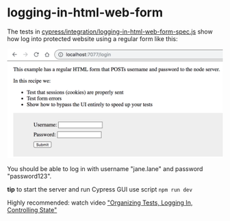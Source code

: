 # logging-in-html-web-form

The tests in [cypress/integration/logging-in-html-web-form-spec.js](cypress/integration/logging-in-html-web-form-spec.js) show how log into protected website using a regular form like this:

![Login form](images/login.png)

You should be able to log in with username "jane.lane" and password "password123".

**tip** to start the server and run Cypress GUI use script `npm run dev`

Highly recommended: watch video ["Organizing Tests, Logging In, Controlling State"](https://www.youtube.com/watch?v=5XQOK0v_YRE)
